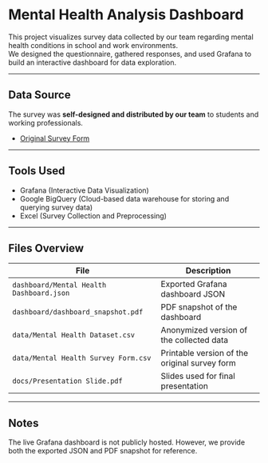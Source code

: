 # Mental Health Analysis Dashboard

This project visualizes survey data collected by our team regarding mental health conditions in school and work environments.  
We designed the questionnaire, gathered responses, and used Grafana to build an interactive dashboard for data exploration.

---

## Data Source

The survey was **self-designed and distributed by our team** to students and working professionals.  
- [Original Survey Form](https://forms.office.com/pages/responsepage.aspx?id=-uoc-Nnls0i8LgZtFx99GPMqoCA_HuVNvrxj25QXiU1URFhNQjlMMjlIUlMzTlNKWTlJN0VMNVpFUi4u&route=shorturl)

---

## Tools Used

- Grafana (Interactive Data Visualization)
- Google BigQuery (Cloud-based data warehouse for storing and querying survey data)
- Excel (Survey Collection and Preprocessing)

---

## Files Overview

| File                                        | Description                                           |
|---------------------------------------------|-------------------------------------------------------|
| `dashboard/Mental Health Dashboard.json`    | Exported Grafana dashboard JSON                       |
| `dashboard/dashboard_snapshot.pdf`          |PDF snapshot of the dashboard                          |
| `data/Mental Health Dataset.csv`            | Anonymized version of the collected data              |
| `data/Mental Health Survey Form.csv`        | Printable version of the original survey form         |
| `docs/Presentation Slide.pdf`               | Slides used for final presentation                    |

---

## Notes

The live Grafana dashboard is not publicly hosted. However, we provide both the exported JSON and PDF snapshot for reference.
